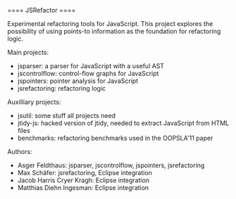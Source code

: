 ==== JSRefactor ====

Experimental refactoring tools for JavaScript. This project explores the possibility of using points-to information as the foundation for refactoring logic.

Main projects:
 - jsparser: a parser for JavaScript with a useful AST
 - jscontrolflow: control-flow graphs for JavaScript
 - jspointers: pointer analysis for JavaScript
 - jsrefactoring: refactoring logic

Auxilliary projects:
 - jsutil: some stuff all projects need
 - jtidy-js: hacked version of jtidy, needed to extract JavaScript from HTML files
 - benchmarks: refactoring benchmarks used in the OOPSLA'11 paper

Authors:
 - Asger Feldthaus: jsparser, jscontrolflow, jspointers, jsrefactoring
 - Max Schäfer: jsrefactoring, Eclipse integration
 - Jacob Harris Cryer Kragh: Eclipse integration
 - Matthias Diehn Ingesman: Eclipse integration


